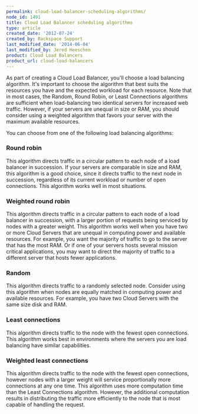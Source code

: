 ```yaml
---
permalink: cloud-load-balancer-scheduling-algorithms/
node_id: 1491
title: Cloud Load Balancer scheduling algorithms
type: article
created_date: '2012-07-24'
created_by: Rackspace Support
last_modified_date: '2014-06-04'
last_modified_by: Jered Heeschen
product: Cloud Load Balancers
product_url: cloud-load-balancers
---
```


As part of creating a Cloud Load Balancer, you'll choose a load balancing
algorithm. It's important to choose the algorithm that best suits the resources you have and the
expected workload for each resource. Note that in most cases, the Random, Round Robin, or Least Connections algorithms
are sufficient when load-balancing two identical servers for increased web traffic. However, if your servers are unequal in size or RAM, you should consider using a weighted algorithm that favors your server with the maximum available resources.

You can choose from one of the following load balancing algorithms:

### Round robin

This algorithm directs traffic in a circular pattern to each node of a load balancer in
succession. If your servers are comparable in size and RAM, this algorithm is a good choice, since it directs traffic to the next node in succession, regardless of its current workload or number of open connections. This algorithm works well in most
situations.

### Weighted round robin

This algorithm directs traffic in a circular pattern to each node of a load balancer in succession, with a larger portion of requests being serviced by nodes with a greater weight. This algorithm works well when you have two or
more Cloud Servers that are unequal in computing power and available resources. For example, you want the majority of traffic to go to the server that has the most RAM. Or if one of your servers hosts several
mission critical applications, you may want to direct the majority of
traffic to a different server that hosts fewer
applications.

### Random

This algorithm directs traffic to a randomly selected node. Consider using
this algorithm when nodes are equally matched in computing power and
available resources. For example, you have two Cloud Servers with the
same size disk and RAM.

### Least connections

This algorithm directs traffic to the node
with the fewest open connections. This algorithm
works best in environments where the servers you are load balancing have similar
capabilities.

### Weighted least connections

This algorithm directs traffic to the node with the fewest open connections, however nodes with a larger weight will service proportionally more connections at any one time. This algorithm uses more computation time than the Least Connections algorithm. However, the additional computation results in distributing the traffic more efficiently to the node that is most capable of
handling the request.

